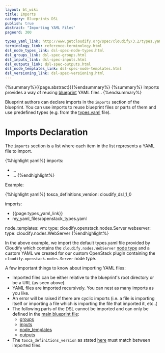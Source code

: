 ```yaml
---
layout: bt_wiki
title: Imports
category: Blueprints DSL
publish: true
abstract: "Importing YAML Files"
pageord: 300

types_yaml_link: http://www.getcloudify.org/spec/cloudify/3.2/types.yaml
terminology_link: reference-terminology.html
dsl_node_types_link: dsl-spec-node-types.html
dsl_groups_link: dsl-spec-groups.html
dsl_inputs_link: dsl-spec-inputs.html
dsl_outputs_link: dsl-spec-outputs.html
dsl_node_templates_link: dsl-spec-node-templates.html
dsl_versioning_link: dsl-spec-versioning.html
---
```

{%summary%}{{page.abstract}}{%endsummary%}
{%summary%}
Imports provides a way of reusing [blueprint]({{page.terminology_link}}#blueprint) YAML files .
{%endsummary%}

Blueprint authors can declare imports in the `imports` section of the blueprint. You can use imports to reuse blueprint files or parts of them and use predefined types (e.g. from the [types.yaml]({{page.types_yaml_link}}) file).

# Imports Declaration

The `imports` section is a list where each item in the list represents a YAML file to import.

{%highlight yaml%}
imports:
  - ...
  - ...
{%endhighlight%}


Example:

{%highlight yaml%}
tosca_definitions_version: cloudify_dsl_1_0

imports:
  - {{page.types_yaml_link}}
  - my_yaml_files/openstack_types.yaml

node_templates:
  vm:
    type: cloudify.openstack.nodes.Server
  webserver:
    type: cloudify.nodes.WebServer
{%endhighlight%}

In the above example, we import the default types.yaml file provided by Cloudify which contains the `cloudify.nodes.WebServer` [node type]({{page.dsl_node_types_link}}) and a custom YAML we created for our custom OpenStack plugin containing the `cloudify.openstack.nodes.Server` node type.

A few important things to know about importing YAML files:

* Imported files can be either relative to the blueprint's root directory or be a URL (as seen above).
* YAML files are imported recursively. You can nest as many imports as you like.
* An error will be raised if there are cyclic imports (i.e. a file is importing itself or importing a file which is importing the file that imported it, etc..)
* The following parts of the DSL cannot be imported and can only be defined in the [main blueprint file]({{page.terminology_link}}#main-blueprint-file):
    * [groups]({{page.dsl_groups_link}})
    * [inputs]({{page.dsl_inputs_link}})
    * [node_templates]({{page.dsl_node_templates_link}})
    * [outputs]({{page.dsl_outputs_link}})
* The `tosca_definitions_version` as stated [here]({{page.dsl_versioning_link}}) must match between imported files.